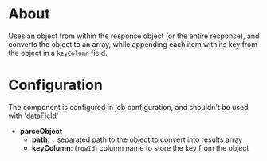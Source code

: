 # About

Uses an object from within the response object (or the entire response), and converts the object to an array, while appending each item with its key from the object in a `keyColumn` field.

# Configuration

The component is configured in job configuration, and shouldn't be used with 'dataField'

- **parseObject**
    - **path**: `.` separated path to the object to convert into results array
    - **keyColumn**: (`rowId`) column name to store the key from the object
